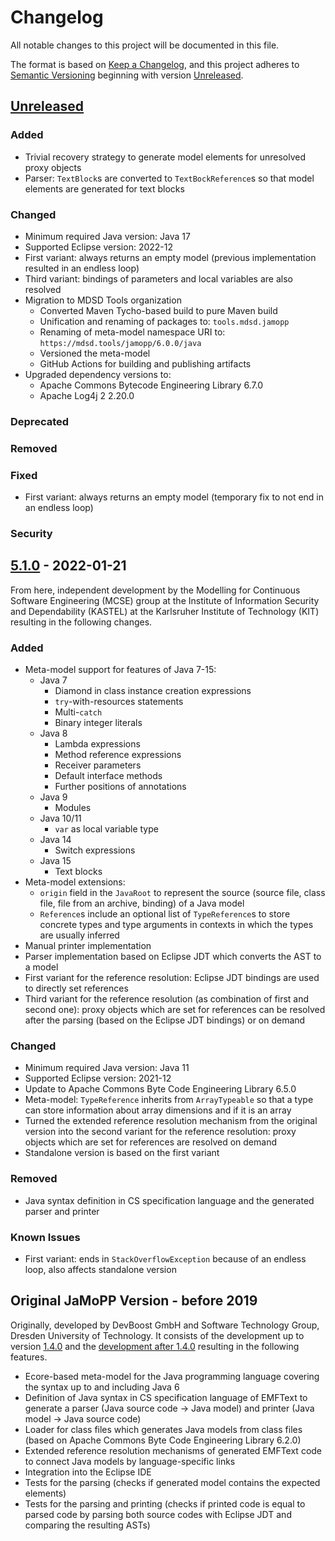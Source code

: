 # Changelog

All notable changes to this project will be documented in this file.

The format is based on [Keep a Changelog](https://keepachangelog.com/en/1.1.0/), and this project adheres to [Semantic Versioning](https://semver.org/spec/v2.0.0.html) beginning with version [Unreleased].

## [Unreleased]

### Added

- Trivial recovery strategy to generate model elements for unresolved proxy objects
- Parser: `TextBlock`s are converted to `TextBockReference`s so that model elements are generated for text blocks

### Changed

- Minimum required Java version: Java 17
- Supported Eclipse version: 2022-12
- First variant: always returns an empty model (previous implementation resulted in an endless loop)
- Third variant: bindings of parameters and local variables are also resolved
- Migration to MDSD Tools organization
    - Converted Maven Tycho-based build to pure Maven build
    - Unification and renaming of packages to: `tools.mdsd.jamopp`
    - Renaming of meta-model namespace URI to: `https://mdsd.tools/jamopp/6.0.0/java`
    - Versioned the meta-model
	- GitHub Actions for building and publishing artifacts
- Upgraded dependency versions to:
    - Apache Commons Bytecode Engineering Library 6.7.0
	- Apache Log4j 2 2.20.0

### Deprecated

### Removed

### Fixed

- First variant: always returns an empty model (temporary fix to not end in an endless loop)

### Security

## [5.1.0] - 2022-01-21

From here, independent development by the Modelling for Continuous Software Engineering (MCSE) group at the Institute of Information Security and Dependability (KASTEL) at the Karlsruher Institute of Technology (KIT) resulting in the following changes.

### Added

- Meta-model support for features of Java 7-15:
    - Java 7
        - Diamond in class instance creation expressions
        - `try`-with-resources statements
        - Multi-`catch`
        - Binary integer literals
    - Java 8
        - Lambda expressions
        - Method reference expressions
        - Receiver parameters
        - Default interface methods
        - Further positions of annotations
    - Java 9
        - Modules
    - Java 10/11
        - `var` as local variable type
    - Java 14
        - Switch expressions
    - Java 15
        - Text blocks
- Meta-model extensions:
    - `origin` field in the `JavaRoot` to represent the source (source file, class file, file from an archive, binding) of a Java model
    - `Reference`s include an optional list of `TypeReference`s to store concrete types and type arguments in contexts in which the types are usually inferred
- Manual printer implementation
- Parser implementation based on Eclipse JDT which converts the AST to a model
- First variant for the reference resolution: Eclipse JDT bindings are used to directly set references
- Third variant for the reference resolution (as combination of first and second one): proxy objects which are set for references can be resolved after the parsing (based on the Eclipse JDT bindings) or on demand

### Changed

- Minimum required Java version: Java 11
- Supported Eclipse version: 2021-12
- Update to Apache Commons Byte Code Engineering Library 6.5.0
- Meta-model: `TypeReference` inherits from `ArrayTypeable` so that a type can store information about array dimensions and if it is an array
- Turned the extended reference resolution mechanism from the original version into the second variant for the reference resolution: proxy objects which are set for references are resolved on demand
- Standalone version is based on the first variant

### Removed

- Java syntax definition in CS specification language and the generated parser and printer

### Known Issues

- First variant: ends in `StackOverflowException` because of an endless loop, also affects standalone version

## Original JaMoPP Version - before 2019

Originally, developed by DevBoost GmbH and Software Technology Group, Dresden University of Technology. It consists of the development up to version [1.4.0] and the [development after 1.4.0] resulting in the following features.

- Ecore-based meta-model for the Java programming language covering the syntax up to and including Java 6
- Definition of Java syntax in CS specification language of EMFText to generate a parser (Java source code -> Java model) and printer (Java model -> Java source code)
- Loader for class files which generates Java models from class files (based on Apache Commons Byte Code Engineering Library 6.2.0)
- Extended reference resolution mechanisms of generated EMFText code to connect Java models by language-specific links
- Integration into the Eclipse IDE
- Tests for the parsing (checks if generated model contains the expected elements)
- Tests for the parsing and printing (checks if printed code is equal to parsed code by parsing both source codes with Eclipse JDT and comparing the resulting ASTs)

[Unreleased]: https://github.com/MDSD-Tools/TheExtendedJavaModelParserAndPrinter/compare/releases/5.1.0...HEAD
[5.1.0]: https://github.com/MDSD-Tools/TheExtendedJavaModelParserAndPrinter/compare/8bc07...releases/5.1.0
[development after 1.4.0]: https://github.com/MDSD-Tools/TheExtendedJavaModelParserAndPrinter/compare/e46b0...8bc07
[1.4.0]: https://github.com/MDSD-Tools/TheExtendedJavaModelParserAndPrinter/commit/e46b0003803a8ccda7c3aa380ff2c759937d1ccb
